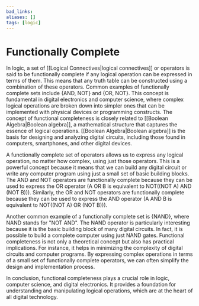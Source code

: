 ```yaml
---
bad_links: 
aliases: []
tags: [logic]
---
```

# Functionally Complete

In logic, a set of [[Logical Connectives|logical connectives]] or operators is said to be functionally complete if any logical operation can be expressed in terms of them. This means that any truth table can be constructed using a combination of these operators. Common examples of functionally complete sets include {AND, NOT} and {OR, NOT}. This concept is fundamental in digital electronics and computer science, where complex logical operations are broken down into simpler ones that can be implemented with physical devices or programming constructs. The concept of functional completeness is closely related to [[Boolean Algebra|Boolean algebra]], a mathematical structure that captures the essence of logical operations. [[Boolean Algebra|Boolean algebra]] is the basis for designing and analyzing digital circuits, including those found in computers, smartphones, and other digital devices. 

A functionally complete set of operators allows us to express any logical operation, no matter how complex, using just those operators. This is a powerful concept because it means that we can build any digital circuit or write any computer program using just a small set of basic building blocks. The AND and NOT operators are functionally complete because they can be used to express the OR operator (A OR B is equivalent to NOT((NOT A) AND (NOT B))). Similarly, the OR and NOT operators are functionally complete because they can be used to express the AND operator (A AND B is equivalent to NOT((NOT A) OR (NOT B))).

Another common example of a functionally complete set is {NAND}, where NAND stands for "NOT AND". The NAND operator is particularly interesting because it is the basic building block of many digital circuits. In fact, it is possible to build a complete computer using just NAND gates. Functional completeness is not only a theoretical concept but also has practical implications. For instance, it helps in minimizing the complexity of digital circuits and computer programs. By expressing complex operations in terms of a small set of functionally complete operators, we can often simplify the design and implementation process.

In conclusion, functional completeness plays a crucial role in logic, computer science, and digital electronics. It provides a foundation for understanding and manipulating logical operations, which are at the heart of all digital technology.